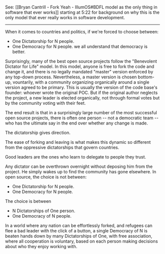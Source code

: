 See: [[Bryan Cantrill - Fork Yeah - IllumOS#BDFL model as the only thing in software that ever works]] starting at 5:22 for background on why this is the only model that ever really works in software development.

---

When it comes to countries and politics, if we're forced to choose between:
- One Dictatorship for N people.
- One Democracy for N people.
we all understand that democracy is better.

Surprisingly, many of the best open source projects follow the "Benevolent Dictator for Life" model. In this model, anyone is free to fork the code and change it, and there is no legally mandated "master" version enforced by any top-down process. Nevertheless, a master version is chosen bottom-up, vountarily, with a community organizing organically around a single version agreed to be primary. This is usually the version of the code base's founder: whoever wrote the original POC. But if the original author neglects the project, a new leader is elected organically, not through formal votes but by the community voting with their feet. 

The end result is that in a surprisingly large number of the most successful open source projects, there is often one person -- not a democratic team -- who has the ultimate say in the end over whether any change is made.

The dictatorship gives direction.

The ease of forking and leaving is what makes this dynamic so different from the oppressive dictatorships that govern countries.

Good leaders are the ones who learn to delegate to people they trust.

Any dictator can be overthrown overnight without deposing him from the project. He simply wakes up to find the community has gone elsewhere. In open source, the choice is not between:

- One Dictatorship for N people.
- One Democracy for N people.

The choice is between

- N Dictatorships of One person.
- One Democracy of N people.

In a world where any nation can be effortlessly forked, and refugees can flee a bad leader with the click of a button, a single Democracy of N is beaten hands down by many Dictatorships of One, with free association, where all cooperation is voluntary, based on each person making decisions about who they enjoy working with.